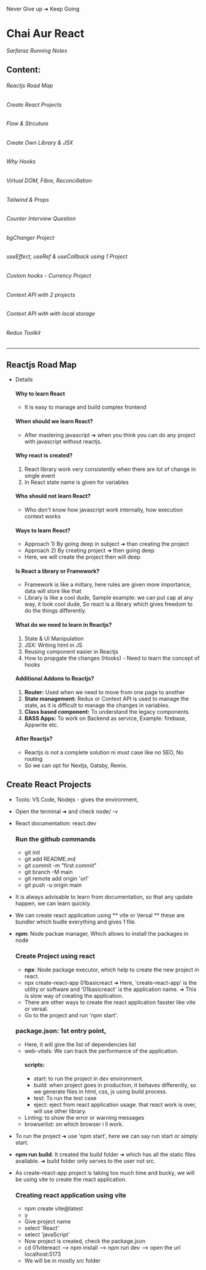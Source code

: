 Never Give up ➜ Keep Going

# Chai Aur React

<div><i>Sarfaraz Running Notes</i></div>

## Content:

###### Reactjs Road Map

###### Create React Projects

###### Flow & Strcuture

###### Create Own Library & JSX

###### Why Hooks

###### Virtual DOM, Fibre, Reconcillation

###### Tailwind & Props

###### Counter Interview Question

###### bgChanger Project

###### useEffect, useRef & useCallback using 1 Project

###### Custom hooks - Currency Project

###### Context API with 2 projects

###### Context API with with local storage

###### Redux Toolkit

<hr/>

## Reactjs Road Map

- Details

  #### Why to learn React

  - It is easy to manage and build complex frontend

  #### When should we learn React?

  - After mastering javascript ➜ when you think you can do any project with javascript without reactjs.

  #### Why react is created?

  1.  React library work very consistently when there are lot of change in single event
  2.  In React state name is given for variables

  #### Who should not learn React?

  - Who don't know how javascript work internally, how execution context works

  #### Ways to learn React?

  - Approach 1) By going deep in subject ➜ than creating the project
  - Approach 2) By creating project ➜ then going deep
  - Here, we will create the project then will deep

  #### Is React a library or Framework?

  - Framework is like a miltary, here rules are given more importance, data will store like that
  - Library is like a cool dude, Sample example: we can put cap at any way, it look cool dude, So react is a library which gives freedom to do the things differently.

  #### What do we need to learn in Reactjs?

  1. State & UI Manipulation
  2. JSX: Writing html in JS
  3. Reusing component easier in Reactjs
  4. How to propgate the changes (Hooks) - Need to learn the concept of hooks

  #### Additional Addons to Reactjs?

  1. **Router:** Used when we need to move from one page to another
  2. **State management:** Redux or Context API is used to manage the state, as it is difficult to manage the changes in variables.
  3. **Class based component:** To understand the legacy components.
  4. **BASS Apps:** To work on Backend as service, Example: firebase, Appwrite etc.

  #### After Reactjs?

  - Reactjs is not a complete solution ni must case like no SEO, No routing
  - So we can opt for Nextjs, Gatsby, Remix.

## Create React Projects

- Tools: VS Code, Nodejs - gives the environment,
- Open the terminal ➜ and check node/ -v
- React documentation: react.dev

  ### Run the github commands

  - git init
  - git add README.md
  - git commit -m "first commit"
  - git branch -M main
  - git remote add origin 'url'
  - git push -u origin main

- It is always advisable to learn from documentation, so that any update happen, we can learn quickly.
- We can create react application using ** vite or Versal ** these are bundler which budle everything and gives 1 file.
- **npm**: Node packae manager, Which allows to install the packages in node

  ### Create Project using react

  - **npx**: Node package executor, which help to create the new project in react.
  - npx create-react-app 01basicreact ➜ Here, 'create-react-app' is the utility or software and '01basicreact' is the application name. ➜ This is slow way of creating the application.
  - There are other ways to create the react application fasster like vite or versal.
  - Go to the project and run 'npm start'.

  ### **package.json**: 1st entry point,

  - Here, it will give the list of dependencies list
  - web-vitals: We can track the performance of the application.
    #### scripts:
    - start: to run the project in dev environment.
    - build: when project goes in production, it behaves differently, so we generate files in html, css, js using build process.
    - test: To run the test case
    - eject: eject from react application usage. that react work is over, will use other library.
  - Linting: to show the error or warning messages
  - browserlist: on which browser i ll work.

- To run the project ➜ use 'npm start', here we can say run start or simply start.
- **npm run build**: It created the build folder ➜ which has all the static files available. ➜ build folder only serves to the user not src.
- As create-react-app project is taking too much time and bucky, we will be using vite to create the react application.

  ### Creating react application using vite

  - npm create vite@latest
  - y
  - Give project name
  - select 'React'
  - select 'javaScript'
  - Now project is created, check the package.json
  - cd 01vitereact --> npm install --> npm run dev --> open the url localhost:5173
  - We will be in mostly src folder
